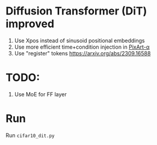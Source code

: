 # Diffusion Transformer (DiT) improved
1. Use Xpos instead of sinusoid positional embeddings
2. Use more efficient time+condition injection in [PixArt-α](https://github.com/PixArt-alpha/PixArt-alpha/tree/master)
3. Use "register" tokens https://arxiv.org/abs/2309.16588
# TODO:
1. Use MoE for FF layer
# Run
Run `cifar10_dit.py`

